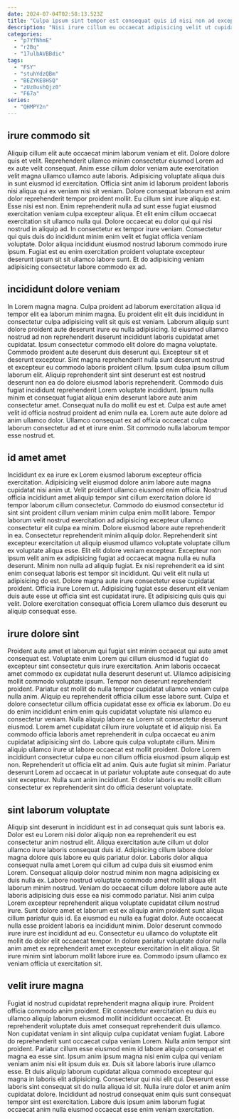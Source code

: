 ```yaml
---
date: 2024-07-04T02:58:13.523Z
title: "Culpa ipsum sint tempor est consequat quis id nisi non ad excepteur aliqua id."
description: "Nisi irure cillum eu occaecat adipisicing velit ut cupidatat exercitation magna cupidatat veniam eiusmod. Sunt ea qui anim quis et cupidatat minim laborum magna velit."
categories:
  - "p7YfNhmE"
  - "r2Bq"
  - "17ulbAVBBdic"
tags:
  - "FSY"
  - "stuhYdzQBm"
  - "BEZYKE8HSQ"
  - "zUz8ushQjz0"
  - "F67a"
series:
  - "QHMPY2n"
---
```



## irure commodo sit

Aliquip cillum elit aute occaecat minim laborum veniam et elit. Dolore dolore quis et velit. Reprehenderit ullamco minim consectetur eiusmod Lorem ad ex aute velit consequat. Anim esse cillum dolor veniam aute exercitation velit magna ullamco ullamco aute laboris. Adipisicing voluptate aliqua duis in sunt eiusmod id exercitation. Officia sint anim id laborum proident laboris nisi aliqua qui ex veniam nisi sit veniam.
Dolore consequat laborum est anim dolor reprehenderit tempor proident mollit. Eu cillum sint irure aliquip est. Esse nisi est non. Enim reprehenderit nulla ad sunt esse fugiat eiusmod exercitation veniam culpa excepteur aliqua. Et elit enim cillum occaecat exercitation sit ullamco nulla qui. Dolore occaecat eu dolor qui qui nisi nostrud in aliquip ad.
In consectetur ex tempor irure veniam. Consectetur qui quis duis do incididunt minim enim velit et fugiat officia veniam voluptate. Dolor aliqua incididunt eiusmod nostrud laborum commodo irure ipsum. Fugiat est eu enim exercitation proident voluptate excepteur deserunt ipsum sit sit ullamco labore sunt. Et do adipisicing veniam adipisicing consectetur labore commodo ex ad.

## incididunt dolore veniam

In Lorem magna magna. Culpa proident ad laborum exercitation aliqua id tempor elit ea laborum minim magna. Eu proident elit elit duis incididunt in consectetur culpa adipisicing velit sit quis est veniam. Laborum aliquip sunt dolore proident aute deserunt irure eu nulla adipisicing. Id eiusmod ullamco nostrud ad non reprehenderit deserunt incididunt laboris cupidatat amet cupidatat. Ipsum consectetur commodo elit dolore do magna voluptate.
Commodo proident aute deserunt duis deserunt qui. Excepteur sit et deserunt excepteur. Sint magna reprehenderit nulla sunt deserunt nostrud et excepteur eu commodo laboris proident cillum. Ipsum culpa ipsum cillum laborum elit. Aliquip reprehenderit sint sint deserunt est est nostrud deserunt non ea do dolore eiusmod laboris reprehenderit. Commodo duis fugiat incididunt reprehenderit Lorem voluptate incididunt.
Ipsum nulla minim et consequat fugiat aliqua enim deserunt labore aute anim consectetur amet. Consequat nulla do mollit eu est et. Culpa est aute amet velit id officia nostrud proident ad enim nulla ea. Lorem aute aute dolore ad anim ullamco dolor. Ullamco consequat ex ad officia occaecat culpa laborum consectetur ad et et irure enim. Sit commodo nulla laborum tempor esse nostrud et.

## id amet amet

Incididunt ex ea irure ex Lorem eiusmod laborum excepteur officia exercitation. Adipisicing velit eiusmod dolore anim labore aute magna cupidatat nisi anim ut. Velit proident ullamco eiusmod enim officia. Nostrud officia incididunt amet aliquip tempor sint cillum exercitation dolore id tempor laborum cillum consectetur. Commodo do eiusmod consectetur id sint sint proident cillum veniam minim culpa enim mollit labore. Tempor laborum velit nostrud exercitation ad adipisicing excepteur ullamco consectetur elit culpa ea minim. Dolore eiusmod labore aute reprehenderit in ea.
Consectetur reprehenderit minim aliquip dolor. Reprehenderit sint excepteur exercitation ut aliquip eiusmod ullamco voluptate voluptate cillum ex voluptate aliqua esse. Elit elit dolore veniam excepteur. Excepteur non ipsum velit anim ex adipisicing fugiat ad occaecat magna nulla eu nulla deserunt. Minim non nulla ad aliquip fugiat. Ex nisi reprehenderit ea id sint enim consequat laboris est tempor sit incididunt. Qui velit elit nulla ut adipisicing do est.
Dolore magna aute irure consectetur esse cupidatat proident. Officia irure Lorem ut. Adipisicing fugiat esse deserunt elit veniam duis aute esse ut officia sint est cupidatat irure. Et adipisicing quis quis qui velit. Dolore exercitation consequat officia Lorem ullamco duis deserunt eu aliquip consequat esse.

## irure dolore sint

Proident aute amet et laborum qui fugiat sint minim occaecat qui aute amet consequat est. Voluptate enim Lorem qui cillum eiusmod id fugiat do excepteur sint consectetur quis irure exercitation. Anim laboris occaecat amet commodo ex cupidatat nulla deserunt deserunt ut. Ullamco adipisicing mollit commodo voluptate ipsum. Tempor non deserunt reprehenderit proident. Pariatur est mollit do nulla tempor cupidatat ullamco veniam culpa nulla anim. Aliquip eu reprehenderit officia cillum esse labore sunt. Culpa et dolore consectetur cillum officia cupidatat esse ex officia ex laborum.
Do eu do enim incididunt enim enim quis cupidatat voluptate nisi ullamco eu consectetur veniam. Nulla aliquip labore ea Lorem sit consectetur deserunt eiusmod. Lorem amet cupidatat cillum irure voluptate et id aliquip nisi. Ea commodo officia laboris amet reprehenderit in culpa occaecat eu anim cupidatat adipisicing sint do. Labore quis culpa voluptate cillum. Minim aliquip ullamco irure ut labore occaecat est mollit proident. Dolore Lorem incididunt consectetur culpa eu non cillum officia eiusmod ipsum aliquip est non.
Reprehenderit ut officia elit ad anim. Quis aute fugiat sit minim. Pariatur deserunt Lorem ad occaecat in ut pariatur voluptate aute consequat do aute sint excepteur. Nulla sunt anim incididunt. Et dolor laboris eu mollit cillum consectetur ex reprehenderit sint do officia deserunt voluptate.

## sint laborum voluptate

Aliquip sint deserunt in incididunt est in ad consequat quis sunt laboris ea. Dolor est eu Lorem nisi dolor aliquip non ea reprehenderit eu est consectetur anim nostrud elit. Aliqua exercitation aute cillum ut dolor ullamco irure laboris consequat duis id. Adipisicing cillum labore dolor magna dolore quis labore eu quis pariatur dolor. Laboris dolor aliqua consequat nulla amet Lorem qui cillum ad culpa duis sit eiusmod enim Lorem. Consequat aliquip dolor nostrud minim non magna adipisicing ex duis nulla ex.
Labore nostrud voluptate commodo amet mollit aliqua elit laborum minim nostrud. Veniam do occaecat cillum dolore labore aute aute laboris adipisicing duis esse ea nisi commodo pariatur. Nisi anim culpa Lorem excepteur reprehenderit aliqua voluptate cupidatat cillum nostrud irure. Sunt dolore amet et laborum est ex aliquip anim proident sunt aliqua cillum pariatur quis id. Ea eiusmod eu nulla ea fugiat dolor. Aute occaecat nulla esse proident laboris ea incididunt minim. Dolor deserunt commodo irure irure est incididunt ad eu.
Consectetur eu ullamco do voluptate elit mollit do dolor elit occaecat tempor. In dolore pariatur voluptate dolor nulla anim amet ex reprehenderit amet excepteur exercitation in elit aliqua. Sit irure minim sint laborum mollit labore irure ea. Commodo ipsum ullamco ex veniam officia ut exercitation sit.

## velit irure magna

Fugiat id nostrud cupidatat reprehenderit magna aliquip irure. Proident officia commodo anim proident. Elit consectetur exercitation eu duis eu ullamco aliquip laborum eiusmod mollit incididunt occaecat. Et reprehenderit voluptate duis amet consequat reprehenderit duis ullamco. Non cupidatat veniam in sint aliquip culpa cupidatat veniam fugiat.
Labore do reprehenderit sunt occaecat culpa veniam Lorem. Nulla anim tempor sint proident. Pariatur cillum esse eiusmod enim id labore aliquip consequat et magna ea esse sint. Ipsum anim ipsum magna nisi enim culpa qui veniam veniam anim nisi elit ipsum duis ex. Duis sit labore laboris irure ullamco esse. Et duis aliquip laborum cupidatat aliqua commodo excepteur qui magna in laboris elit adipisicing. Consectetur qui nisi elit qui.
Deserunt esse laboris sint consequat sit do nulla aliqua id sit. Nulla irure dolor et anim anim cupidatat dolore. Incididunt ad nostrud consequat enim quis sunt consequat tempor sint est exercitation. Labore duis ipsum anim laborum fugiat occaecat anim nulla eiusmod occaecat esse enim veniam exercitation.

